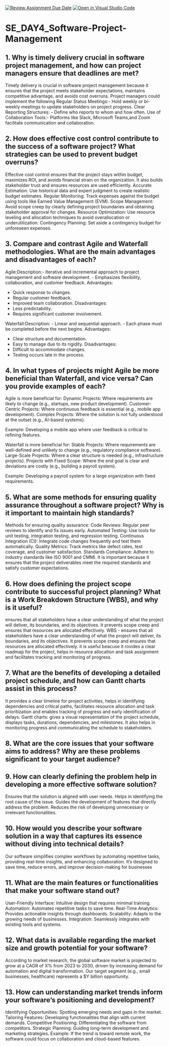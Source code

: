 [![Review Assignment Due Date](https://classroom.github.com/assets/deadline-readme-button-22041afd0340ce965d47ae6ef1cefeee28c7c493a6346c4f15d667ab976d596c.svg)](https://classroom.github.com/a/9pw6JKcu)
[![Open in Visual Studio Code](https://classroom.github.com/assets/open-in-vscode-2e0aaae1b6195c2367325f4f02e2d04e9abb55f0b24a779b69b11b9e10269abc.svg)](https://classroom.github.com/online_ide?assignment_repo_id=18467819&assignment_repo_type=AssignmentRepo)
# SE_DAY4_Software-Project-Management
## 1. Why is timely delivery crucial in software project management, and how can project managers ensure that deadlines are met?
Timely delivery is crucial in software project management because it ensures that the project meets stakeholder expectations, maintains competitive advantage, and avoids cost overruns. Project managers could implement the following
Regular Status Meetings:- Hold weekly or bi-weekly meetings to update stakeholders on project progress.
Clear Reporting Structures: - Define who reports to whom and how often.
Use of Collaboration Tools:- Platforms like Slack, Microsoft Teams,and Zoom facilitate communication and collaboration.

## 2. How does effective cost control contribute to the success of a software project? What strategies can be used to prevent budget overruns?
Effective cost control ensures that the project stays within budget, maximizes ROI, and avoids financial strain on the organization. It also builds stakeholder trust and ensures resources are used efficiently.
Accurate Estimation: Use historical data and expert judgment to create realistic budget estimates.
Regular Monitoring: Track expenses against the budget using tools like Earned Value Management (EVM).
Scope Management: Avoid scope creep by clearly defining project boundaries and obtaining stakeholder approval for changes.
Resource Optimization: Use resource leveling and allocation techniques to avoid overallocation or underutilization.
Contingency Planning: Set aside a contingency budget for unforeseen expenses.

## 3. Compare and contrast Agile and Waterfall methodologies. What are the main advantages and disadvantages of each?
Agile:Description:- Iterative and incremental approach to project management and software development.
                   - Emphasizes flexibility, collaboration, and customer feedback.
Advantages:
- Quick response to changes.
- Regular customer feedback.
- Improved team collaboration.
Disadvantages:
- Less predictability.
- Requires significant customer involvement.
  
Waterfall:Description: - Linear and sequential approach.
                       - Each phase must be completed before the next begins.
Advantages:
- Clear structure and documentation.
- Easy to manage due to its rigidity.
Disadvantages:
- Difficult to accommodate changes.
- Testing occurs late in the process.
  
## 4. In what types of projects might Agile be more beneficial than Waterfall, and vice versa? Can you provide examples of each?
Agile is more beneficial for:
Dynamic Projects: Where requirements are likely to change (e.g., startups, new product development).
Customer-Centric Projects: Where continuous feedback is essential (e.g., mobile app development).
Complex Projects: Where the solution is not fully understood at the outset (e.g., AI-based systems).

Example: Developing a mobile app where user feedback is critical to refining features.

Waterfall is more beneficial for:
Stable Projects: Where requirements are well-defined and unlikely to change (e.g., regulatory compliance software).
Large-Scale Projects: Where a clear structure is needed (e.g., infrastructure projects).
Projects with Fixed Scope: Where the end goal is clear and deviations are costly (e.g., building a payroll system).

Example: Developing a payroll system for a large organization with fixed requirements.

## 5. What are some methods for ensuring quality assurance throughout a software project? Why is it important to maintain high standards?
Methods for ensuring quality assurance:
Code Reviews: Regular peer reviews to identify and fix issues early.
Automated Testing: Use tools for unit testing, integration testing, and regression testing.
Continuous Integration (CI): Integrate code changes frequently and test them automatically.
Quality Metrics: Track metrics like defect rates, test coverage, and customer satisfaction.
Standards Compliance: Adhere to industry standards like ISO 9001 and CMMI.
It is important because it ensures that the project deliverables meet the required standards and satisfy customer expectations.

## 6. How does defining the project scope contribute to successful project planning? What is a Work Breakdown Structure (WBS), and why is it useful?

ensures that all stakeholders have a clear understanding of what the project will deliver, its boundaries, and its objectives. It prevents scope creep and ensures that resources are allocated effectively.
WBS - ensures that all stakeholders have a clear understanding of what the project will deliver, its boundaries, and its objectives. It prevents scope creep and ensures that resources are allocated effectively. it is useful beacuse it rovides a clear roadmap for the project, helps in resource allocation and task assignment and facilitates tracking and monitoring of progress.

## 7. What are the benefits of developing a detailed project schedule, and how can Gantt charts assist in this process?

It provides a clear timeline for project activities, helps in identifying dependencies and critical paths, facilitates resource allocation and task prioritization and 
enables tracking of progress and early identification of delays.
Gantt charts: gives a visual representation of the project schedule, displays tasks, durations, dependencies, and milestones. It also helps in monitoring progress and communicating the schedule to stakeholders.

## 8. What are the core issues that your software aims to address? Why are these problems significant to your target audience?

## 9. How can clearly defining the problem help in developing a more effective software solution?

Ensures that the solution is aligned with user needs.
Helps in identifying the root cause of the issue.
Guides the development of features that directly address the problem.
Reduces the risk of developing unnecessary or irrelevant functionalities.

## 10. How would you describe your software solution in a way that captures its essence without diving into technical details?

Our software simplifies complex workflows by automating repetitive tasks, providing real-time insights, and enhancing collaboration. It’s designed to save time, reduce errors, and improve decision-making for businesses

## 11. What are the main features or functionalities that make your software stand out?

User-Friendly Interface: Intuitive design that requires minimal training.
Automation: Automates repetitive tasks to save time.
Real-Time Analytics: Provides actionable insights through dashboards.
Scalability: Adapts to the growing needs of businesses.
Integration: Seamlessly integrates with existing tools and systems.

## 12. What data is available regarding the market size and growth potential for your software?
According to market research, the global software market is projected to grow at a CAGR of X% from 2023 to 2030, driven by increasing demand for automation and digital transformation. Our target segment (e.g., small businesses, healthcare) represents a $Y billion opportunity.
## 13. How can understanding market trends inform your software’s positioning and development?

Identifying Opportunities: Spotting emerging needs and gaps in the market.
Tailoring Features: Developing functionalities that align with current demands.
Competitive Positioning: Differentiating the software from competitors.
Strategic Planning: Guiding long-term development and marketing strategies.
Example: If the trend is toward remote work, the software could focus on collaboration and cloud-based features.

